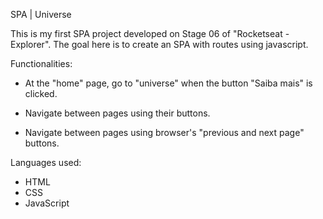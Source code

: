 SPA | Universe


This is my first SPA project developed on Stage 06 of "Rocketseat - Explorer".
The goal here is to create an SPA with routes using javascript.


 Functionalities:
- At the "home" page, go to "universe" when the button "Saiba mais" is clicked.

- Navigate between pages using their buttons.

- Navigate between pages using browser's "previous and next page" buttons.



Languages used:

- HTML
- CSS
- JavaScript
